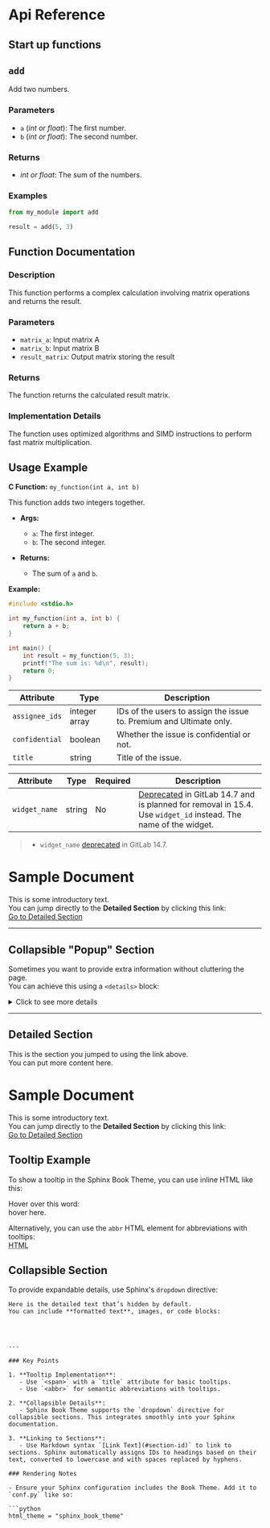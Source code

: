# Api Reference

## Start up functions

## `add`

Add two numbers.

### Parameters
- `a` (_int or float_): The first number.
- `b` (_int or float_): The second number.

### Returns
- _int or float_: The sum of the numbers.

### Examples

```python
from my_module import add

result = add(5, 3)
```

## Function Documentation

### Description

This function performs a complex calculation involving matrix operations and returns the result.

### Parameters

- `matrix_a`: Input matrix A
- `matrix_b`: Input matrix B
- `result_matrix`: Output matrix storing the result

### Returns

The function returns the calculated result matrix.

### Implementation Details

The function uses optimized algorithms and SIMD instructions to perform fast matrix multiplication.

## Usage Example

**C Function:** `my_function(int a, int b)`

This function adds two integers together.

* **Args:**
    * `a`: The first integer.
    * `b`: The second integer.

* **Returns:**
    * The sum of `a` and `b`.

**Example:**

```c
#include <stdio.h>

int my_function(int a, int b) {
    return a + b;
}

int main() {
    int result = my_function(5, 3);
    printf("The sum is: %d\n", result);
    return 0;
}
```

| Attribute                    | Type          | Description                               |
|------------------------------|---------------|-------------------------------------------|
| `assignee_ids`               | integer array | IDs of the users to assign the issue to. Premium and Ultimate only. |
| `confidential`               | boolean       | Whether the issue is confidential or not. |
| `title`                      | string        | Title of the issue.                       |

| Attribute     | Type   | Required | Description |
|---------------|--------|----------|-------------|
| `widget_name` | string | No       | [Deprecated](https://link-to-issue) in GitLab 14.7 and is planned for removal in 15.4. Use `widget_id` instead. The name of the widget. |


> - `widget_name` [deprecated](https://link-to-issue) in GitLab 14.7.

# Sample Document

This is some introductory text.  
You can jump directly to the **Detailed Section** by clicking this link:  
[Go to Detailed Section](#detailed-section)

---

## Collapsible "Popup" Section

Sometimes you want to provide extra information without cluttering the page.  
You can achieve this using a `<details>` block:

<details>
  <summary>Click to see more details</summary>

Here is the detailed text that’s hidden by default.  
You can add **formatted text**, or even images and code blocks if you like!
</details>

---

## Detailed Section

This is the section you jumped to using the link above.  
You can put more content here.

# Sample Document

This is some introductory text.  
You can jump directly to the **Detailed Section** by clicking this link:  
[Go to Detailed Section](#detailed-section)

## Tooltip Example

To show a tooltip in the Sphinx Book Theme, you can use inline HTML like this:

Hover over this word:  
<span title="This is a tooltip that appears on hover!">hover here</span>.

Alternatively, you can use the `abbr` HTML element for abbreviations with tooltips:  
<abbr title="HyperText Markup Language">HTML</abbr>

## Collapsible Section

To provide expandable details, use Sphinx's `dropdown` directive:

```{dropdown} Click to see more details
Here is the detailed text that’s hidden by default.  
You can include **formatted text**, images, or code blocks:




---

### Key Points

1. **Tooltip Implementation**:  
   - Use `<span>` with a `title` attribute for basic tooltips.
   - Use `<abbr>` for semantic abbreviations with tooltips.

2. **Collapsible Details**:  
   - Sphinx Book Theme supports the `dropdown` directive for collapsible sections. This integrates smoothly into your Sphinx documentation.

3. **Linking to Sections**:  
   - Use Markdown syntax `[Link Text](#section-id)` to link to sections. Sphinx automatically assigns IDs to headings based on their text, converted to lowercase and with spaces replaced by hyphens.

### Rendering Notes

- Ensure your Sphinx configuration includes the Book Theme. Add it to `conf.py` like so:

```python
html_theme = "sphinx_book_theme"
